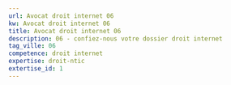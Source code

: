 ```yaml
---
url: Avocat droit internet 06
kw: Avocat droit internet 06
title: Avocat droit internet 06
description: 06 - confiez-nous votre dossier droit internet
tag_ville: 06
competence: droit internet
expertise: droit-ntic
extertise_id: 1
---
```

